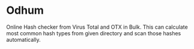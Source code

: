# Odhum
Online Hash checker from Virus Total and OTX in Bulk. This can calculate most common hash types from given directory and scan those hashes automatically.
